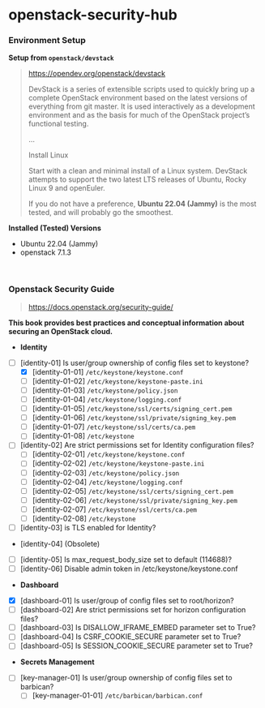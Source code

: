 # openstack-security-hub

### Environment Setup

**Setup from `openstack/devstack`**

> <https://opendev.org/openstack/devstack>
>
> DevStack is a series of extensible scripts used to quickly bring up a complete OpenStack environment based on the latest versions of everything from git master. It is used interactively as a development environment and as the basis for much of the OpenStack project’s functional testing.
>
> ...
>
> Install Linux
>
> Start with a clean and minimal install of a Linux system. DevStack attempts to support the two latest LTS releases of Ubuntu, Rocky Linux 9 and openEuler.
>
> If you do not have a preference, **Ubuntu 22.04 (Jammy)** is the most tested, and will probably go the smoothest.

**Installed (Tested) Versions**

- Ubuntu 22.04 (Jammy)
- openstack 7.1.3

<br/>

### Openstack Security Guide

> <https://docs.openstack.org/security-guide/>

**This book provides best practices and conceptual information about securing an OpenStack cloud.**

- **Identity**
- [ ] [identity-01] Is user/group ownership of config files set to keystone?
  - [x] [identity-01-01] `/etc/keystone/keystone.conf`
  - [ ] [identity-01-02] `/etc/keystone/keystone-paste.ini`
  - [ ] [identity-01-03] `/etc/keystone/policy.json`
  - [ ] [identity-01-04] `/etc/keystone/logging.conf`
  - [ ] [identity-01-05] `/etc/keystone/ssl/certs/signing_cert.pem`
  - [ ] [identity-01-06] `/etc/keystone/ssl/private/signing_key.pem`
  - [ ] [identity-01-07] `/etc/keystone/ssl/certs/ca.pem`
  - [ ] [identity-01-08] `/etc/keystone`
- [ ] [identity-02] Are strict permissions set for Identity configuration files?
  - [ ] [identity-02-01] `/etc/keystone/keystone.conf`
  - [ ] [identity-02-02] `/etc/keystone/keystone-paste.ini`
  - [ ] [identity-02-03] `/etc/keystone/policy.json`
  - [ ] [identity-02-04] `/etc/keystone/logging.conf`
  - [ ] [identity-02-05] `/etc/keystone/ssl/certs/signing_cert.pem`
  - [ ] [identity-02-06] `/etc/keystone/ssl/private/signing_key.pem`
  - [ ] [identity-02-07] `/etc/keystone/ssl/certs/ca.pem`
  - [ ] [identity-02-08] `/etc/keystone`
- [ ] [identity-03] is TLS enabled for Identity?
- [identity-04] (Obsolete)
- [ ] [identity-05] Is max_request_body_size set to default (114688)?
- [ ] [identity-06] Disable admin token in /etc/keystone/keystone.conf
- **Dashboard**
- [x] [dashboard-01] Is user/group of config files set to root/horizon?
- [ ] [dashboard-02] Are strict permissions set for horizon configuration files?
- [ ] [dashboard-03] Is DISALLOW_IFRAME_EMBED parameter set to True?
- [ ] [dashboard-04] Is CSRF_COOKIE_SECURE parameter set to True?
- [ ] [dashboard-05] Is SESSION_COOKIE_SECURE parameter set to True?
- **Secrets Management**
- [ ] [key-manager-01] Is user/group ownership of config files set to barbican?
  - [ ] [key-manager-01-01] `/etc/barbican/barbican.conf`
